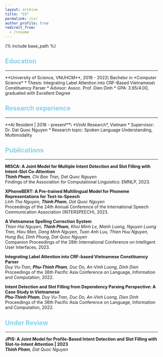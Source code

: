 ```yaml
---
layout: archive
title: "CV"
permalink: /cv/
author_profile: true
redirect_from:
  - /resume
---
```


{% include base_path %}

<h2 style="color:#87CEEB">Education</h2>
<hr>
**University of Science, VNUHCM**, 2018 - 2022\
Bachelor in *Computer Science*
* Thesis: Integrating Label Attention into CRF-Based Vietnamese\
Constituency Parser
* Advisor: Assoc. Prof. Dien Dinh
* GPA: 3.95/4.00, graduated with Excellent Degree

<h2 style="color:#87CEEB">Research experience</h2>
<hr>
**AI Resident | 2018 - present**\
*VinAI Research*, Vietnam
* Supervisor: Dr. Dat Quoc Nguyen
* Research topic: Spoken Language Understanding, Multimodality

<h2 style="color:#87CEEB">Publications</h2>
<hr>

**MISCA: A Joint Model for Multiple Intent Detection and Slot Filling with Intent-Slot Co-Attention**   
*__Thinh Pham__, Chi Bao Tran, Dat Quoc Nguyen*   
Findings of the Association for Computational Linguistics: EMNLP, 2023.   

**XPhoneBERT: A Pre-trained Multilingual Model for Phoneme Representations for Text-to-Speech**   
*Linh The Nguyen, __Thinh Pham__, Dat Quoc Nguyen*   
Proceedings of the 24th Annual Conference of the International Speech Communication Association (INTERSPEECH), 2023.

**A Vietnamese Spelling Correction System**   
*Thien Hai Nguyen, __Thinh Pham__, Khoi Minh Le, Manh Luong, Nguyen Luong Tran, Hieu Man, Dang Minh Nguyen, Tuan Anh Luu, Thien Huu Nguyen, Hung Bui, Dinh Phung, Dat Quoc Nguyen*   
Companion Proceedings of the 28th International Conference on Intelligent User Interfaces, 2023.

**Integrating Label Attention into CRF-based Vietnamese Constituency Parser**   
*Duy Vu-Tran, __Phu-Thinh Pham__, Duc Do, An-Vinh Luong, Dinh Dien*   
Proceedings of the 36th Pacific Asia Conference on Language, Information and Computation, 2022.

**Intent Detection and Slot Filling from Dependency Parsing Perspective: A Case Study in Vietnamese**   
*__Phu-Thinh Pham__, Duy Vu-Tran, Duc Do, An-Vinh Luong, Dien Dinh*     
Proceedings of the 36th Pacific Asia Conference on Language, Information and Computation, 2022.
<!-- Preprints
====== -->
<h2 style="color:#87CEEB">Under Review</h2>
<hr>

**JPIS: A Joint Model for Profile-Based Intent Detection and Slot Filling with Slot-to-Intent Attention | 2023**   
*__Thinh Pham__, Dat Quoc Nguyen*
  
<!-- Talks
======
  <ul>{% for post in site.talks %}
    {% include archive-single-talk-cv.html %}
  {% endfor %}</ul> -->
  
<!-- Service and leadership
======
* Currently signed in to 43 different slack teams -->

